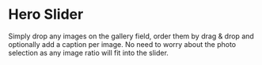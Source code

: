 # Hero Slider

Simply drop any images on the gallery field, order them by drag & drop and optionally add a caption per image. No need to worry about the photo selection as any image ratio will fit into the slider.

